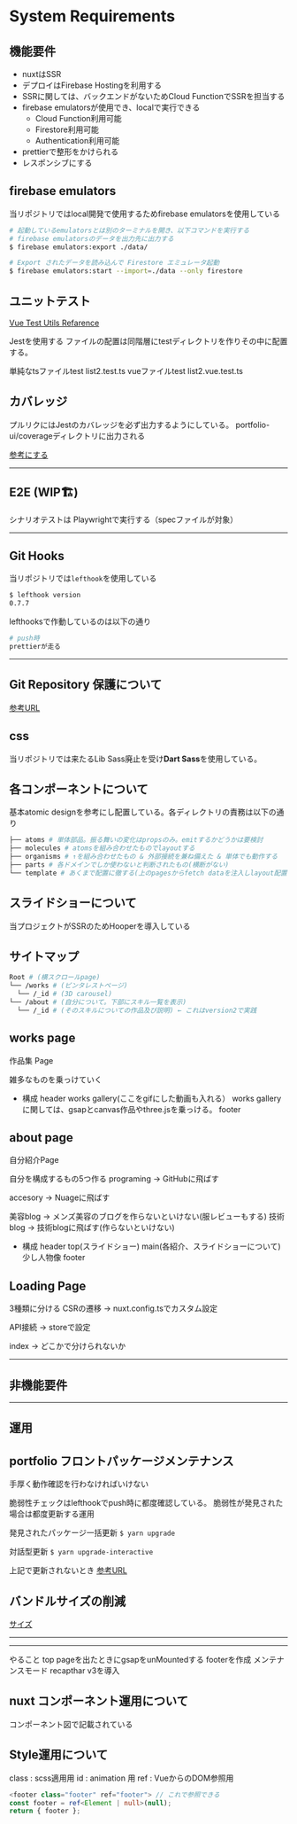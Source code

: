 # System Requirements

## 機能要件

- nuxtはSSR
- デプロイはFirebase Hostingを利用する
- SSRに関しては、バックエンドがないためCloud FunctionでSSRを担当する
- firebase emulatorsが使用でき、localで実行できる
  - Cloud Function利用可能
  - Firestore利用可能
  - Authentication利用可能
- prettierで整形をかけられる
- レスポンシブにする

## firebase emulators

当リポジトリではlocal開発で使用するためfirebase emulatorsを使用している

```sh
# 起動しているemulatorsとは別のターミナルを開き、以下コマンドを実行する
# firebase emulatorsのデータを出力先に出力する
$ firebase emulators:export ./data/

# Export されたデータを読み込んで Firestore エミュレータ起動
$ firebase emulators:start --import=./data --only firestore
```

## ユニットテスト

[Vue Test Utils Refarence](https://v1.test-utils.vuejs.org/ja/installation/testing-single-file-components-with-jest.html)

Jestを使用する
ファイルの配置は同階層にtestディレクトリを作りその中に配置する。

単純なtsファイルtest
list2.test.ts
vueファイルtest
list2.vue.test.ts

## カバレッジ

プルリクにはJestのカバレッジを必ず出力するようにしている。
portfolio-ui/coverageディレクトリに出力される

[参考にする](https://qiita.com/takasp/items/5864d0601c41a769a2a0)

---

## E2E (WIP🏗)

シナリオテストは
Playwrightで実行する（specファイルが対象）

---

## Git Hooks

当リポジトリでは`lefthook`を使用している

```sh
$ lefthook version
0.7.7
```

lefthooksで作動しているのは以下の通り

```sh
# push時
prettierが走る
```

---

## Git Repository 保護について

[参考URL](https://qiita.com/da-sugi/items/ba3cd83e64c689795c50)

## css

当リポジトリでは来たるLib Sass廃止を受け**Dart Sass**を使用している。

## 各コンポーネントについて

基本atomic designを参考にし配置している。各ディレクトリの責務は以下の通り

```sh
├── atoms # 単体部品。振る舞いの変化はpropsのみ。emitするかどうかは要検討
├── molecules # atomsを組み合わせたものでlayoutする
├── organisms # ↑を組み合わせたもの & 外部接続を兼ね備えた & 単体でも動作する
├── parts # 各ドメインでしか使わないと判断されたもの(横断がない)
└── template # あくまで配置に徹する(上のpagesからfetch dataを注入しlayout配置に努める)
```

## スライドショーについて

当プロジェクトがSSRのためHooperを導入している


## サイトマップ

```sh
Root # (横スクロールpage)
└── /works # (ピンタレストページ)
  └── /_id # (3D carousel)
└── /about # (自分について。下部にスキル一覧を表示)
  └── /_id # (そのスキルについての作品及び説明) ← これはversion2で実践
```

## works page

作品集 Page

雑多なものを乗っけていく

- 構成
header
works gallery(ここをgifにした動画も入れる）
  works galleryに関しては、gsapとcanvas作品やthree.jsを乗っける。
footer

## about page

自分紹介Page

自分を構成するもの5つ作る
programing → GitHubに飛ばす

accesory → Nuageに飛ばす

美容blog → メンズ美容のブログを作らないといけない(服レビューもする)
技術blog → 技術blogに飛ばす(作らないといけない)

- 構成
header
top(スライドショー)
main(各紹介、スライドショーについて)
少し人物像
footer

## Loading Page

3種類に分ける
CSRの遷移 → nuxt.config.tsでカスタム設定

API接続 → storeで設定

index → どこかで分けられないか

---

## 非機能要件


---

## 運用

## portfolio フロントパッケージメンテナンス

手厚く動作確認を行わなければいけない

脆弱性チェックはlefthookでpush時に都度確認している。
脆弱性が発見された場合は都度更新する運用

発見されたパッケージ一括更新
`$ yarn upgrade`

対話型更新
`$ yarn upgrade-interactive`

上記で更新されないとき
[参考URL](https://rinoguchi.net/2021/11/npm-version-up-and-fix-audit.html)

## バンドルサイズの削減

[サイズ](https://dwango-js.github.io/performance-handbook/startup/reduce-size/)

---

---

やること
top pageを出たときにgsapをunMountedする
footerを作成
メンテナンスモード
recapthar v3を導入

## nuxt コンポーネント運用について

コンポーネント図で記載されている

## Style運用について

class : scss適用用
id : animation 用
ref : VueからのDOM参照用

```ts
<footer class="footer" ref="footer"> // これで参照できる
const footer = ref<Element | null>(null);
return { footer };
```


